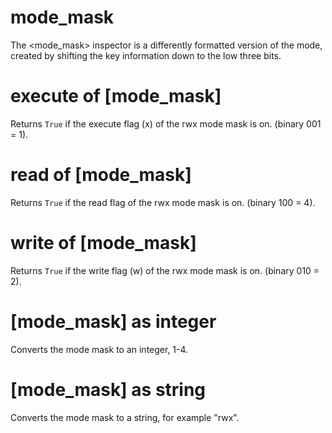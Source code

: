 # mode_mask

The &lt;mode_mask&gt; inspector is a differently formatted version of the mode, created by shifting the key information down to the low three bits.

# execute of [mode_mask]

Returns `True` if the execute flag (x) of the rwx mode mask is on. (binary 001 = 1).

# read of [mode_mask]

Returns `True` if the read flag of the rwx mode mask is on. (binary 100 = 4).

# write of [mode_mask]

Returns `True` if the write flag (w) of the rwx mode mask is on. (binary 010 = 2).

# [mode_mask] as integer

Converts the mode mask to an integer, 1-4.

# [mode_mask] as string

Converts the mode mask to a string, for example &quot;rwx&quot;.
